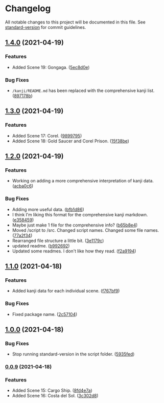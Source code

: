 # Changelog

All notable changes to this project will be documented in this file. See [standard-version](https://github.com/conventional-changelog/standard-version) for commit guidelines.

## [1.4.0](https://github.com/nowotato/final-fantasy-7-script/compare/v1.3.0...v1.4.0) (2021-04-19)


### Features

* Added Scene 19: Gongaga. ([5ec8d0e](https://github.com/nowotato/final-fantasy-7-script/commit/5ec8d0e563acd472ae28a56ac583c9af3a3b14a7))


### Bug Fixes

* `/kanji/README.md` has been replaced with the comprehensive kanji list. ([897178b](https://github.com/nowotato/final-fantasy-7-script/commit/897178b65aad13500a1bef13703597800c744f3b))

## [1.3.0](https://github.com/nowotato/final-fantasy-7-script/compare/v1.2.0...v1.3.0) (2021-04-19)


### Features

* Added Scene 17: Corel. ([9899795](https://github.com/nowotato/final-fantasy-7-script/commit/9899795e89fa91a692ae3143eba77f1ebfc44628))
* Added Scene 18: Gold Saucer and Corel Prison. ([15f38be](https://github.com/nowotato/final-fantasy-7-script/commit/15f38bef3f8bb5acd172c3a1e60201bc1f13269e))

## [1.2.0](https://github.com/nowotato/final-fantasy-7-script/compare/v1.1.0...v1.2.0) (2021-04-19)


### Features

* Working on adding a more comprehensive interpretation of kanji data. ([acba0c6](https://github.com/nowotato/final-fantasy-7-script/commit/acba0c6fd1a377e756dbdb7cd1b3d5d347d9a21a))


### Bug Fixes

* Adding more useful data. ([bfb1d86](https://github.com/nowotato/final-fantasy-7-script/commit/bfb1d86706aeb391daccfdac79d06d126889b929))
* I think I'm liking this format for the comprehensive kanji markdown. ([e358459](https://github.com/nowotato/final-fantasy-7-script/commit/e358459ba2dc3083433843e66d500481c43b769c))
* Maybe just make 1 file for the comprehensive info? ([b65b8e4](https://github.com/nowotato/final-fantasy-7-script/commit/b65b8e4940a638e8582d3acb30ca3c18114756f8))
* Moved /script to /src. Changed script names. Changed some file names. ([77a2f34](https://github.com/nowotato/final-fantasy-7-script/commit/77a2f34c370a6e50c0aff28d262c33d7d5c133c1))
* Rearranged file structure a little bit. ([3e1179c](https://github.com/nowotato/final-fantasy-7-script/commit/3e1179c200339b305c1e145615a91b3f581280f2))
* updated readme. ([b992692](https://github.com/nowotato/final-fantasy-7-script/commit/b9926928caf40111dfe8f0704f50b3843772473f))
* Updated some readmes. I don't like how they read. ([f2a9194](https://github.com/nowotato/final-fantasy-7-script/commit/f2a9194c3ddf94d34ff952d38f1c1b8baffcae6a))

## [1.1.0](https://github.com/nowotato/final-fantasy-7-script/compare/v1.0.0...v1.1.0) (2021-04-18)


### Features

* Added kanji data for each individual scene. ([f767bf9](https://github.com/nowotato/final-fantasy-7-script/commit/f767bf90835b44cc2a3a86308ac99b6b5f6422eb))


### Bug Fixes

* Fixed package name. ([2c57104](https://github.com/nowotato/final-fantasy-7-script/commit/2c571042a68d4781579bcf88ba80d6461eeb95e9))

## [1.0.0](https://github.com/nowotato/final-fantasy-7-script/compare/v0.0.9...v1.0.0) (2021-04-18)


### Bug Fixes

* Stop running standard-version in the script folder. ([5935fed](https://github.com/nowotato/final-fantasy-7-script/commit/5935fed4a18bf6b23af941ac1a163c003a70ce6d))

### [0.0.9](https://github.com/nowotato/final-fantasy-7-script/compare/v0.0.8...v0.0.9) (2021-04-18)


### Features

* Added Scene 15: Cargo Ship. ([8fd4e7a](https://github.com/nowotato/final-fantasy-7-script/commit/8fd4e7a3423f4b5599ec87395b45e7f593c03932))
* Added Scene 16: Costa del Sol. ([3c302d8](https://github.com/nowotato/final-fantasy-7-script/commit/3c302d8aa8aa544d4ef0a2515f3848be516b6580))
